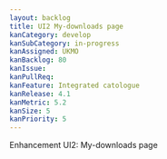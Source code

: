 ```yaml
---
layout: backlog
title: UI2 My-downloads page
kanCategory: develop
kanSubCategory: in-progress
kanAssigned: UKMO
kanBacklog: 80
kanIssue:
kanPullReq:
kanFeature: Integrated catologue
kanRelease: 4.1
kanMetric: 5.2
kanSize: 5
kanPriority: 5
---
```

Enhancement UI2: My-downloads page
